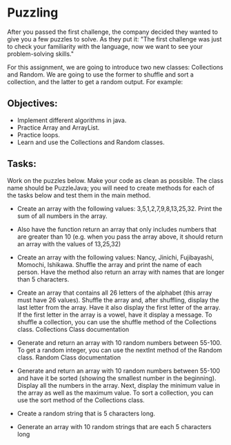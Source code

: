 # Puzzling
After you passed the first challenge, the company decided they wanted to give you a few puzzles to solve. As they put it: "The first challenge was just to check your familiarity with the language, now we want to see your problem-solving skills."

For this assignment, we are going to introduce two new classes: Collections and Random. We are going to use the former to shuffle and sort a collection, and the latter to get a random output. For example:

## Objectives:
- Implement different algorithms in java.
- Practice Array and ArrayList.
- Practice loops.
- Learn and use the Collections and Random classes.
## Tasks:
Work on the puzzles below. Make your code as clean as possible. The class name should be PuzzleJava; you will need to create methods for each of the tasks below and test them in the main method.

- Create an array with the following values: 3,5,1,2,7,9,8,13,25,32. Print the sum of all numbers in the array. 
- Also have the function return an array that only includes numbers that are greater than 10 (e.g. when you pass the array above, it should return an array with the values of 13,25,32)
- Create an array with the following values: Nancy, Jinichi, Fujibayashi, Momochi, Ishikawa. Shuffle the array and print the name of each person. Have the method also return an array with names that are longer than 5 characters.
- Create an array that contains all 26 letters of the alphabet (this array must have 26 values). Shuffle the array and, after shuffling, display the last letter from the array. Have it also display the first letter of the array. If the first letter in the array is a vowel, have it display a message.
To shuffle a collection, you can use the shuffle method of the Collections class. Collections Class documentation

- Generate and return an array with 10 random numbers between 55-100.
To get a random integer, you can use the nextInt method of the Random class. Random Class documentation

- Generate and return an array with 10 random numbers between 55-100 and have it be sorted (showing the smallest number in the beginning). Display all the numbers in the array. Next, display the minimum value in the array as well as the maximum value.
To sort a collection, you can use the sort method of the Collections class.
- Create a random string that is 5 characters long.
- Generate an array with 10 random strings that are each 5 characters long